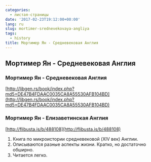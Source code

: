 ```yaml
---
categories:
  - листая-страницы
date: '2017-02-23T19:12:00+00:00'
lang: ru
slug: mortimer-srednevekovaya-angliya
tags:
  - history
title: Мортимер Ян - Средневековая Англия
---
```


## Мортимер Ян - Средневековая Англия

<!--more-->

### Мортимер Ян - Средневековая Англия

[http://libgen.rs/book/index.php?md5=DE47B4FDAAC0035CA8A55530AFB104BD](http://libgen.rs/book/index.php?md5=DE47B4FDAAC0035CA8A55530AFB104BD)  

### Мортимер Ян - Елизаветинская Англия

[http://flibusta.is/b/488108](http://flibusta.is/b/488108)  

1.  Книга по микроистории средневековой (XIV век) Англии.
2.  Описываются разные аспекты жизни. Кратко, но достаточно обширно.
3.  Читается легко.

